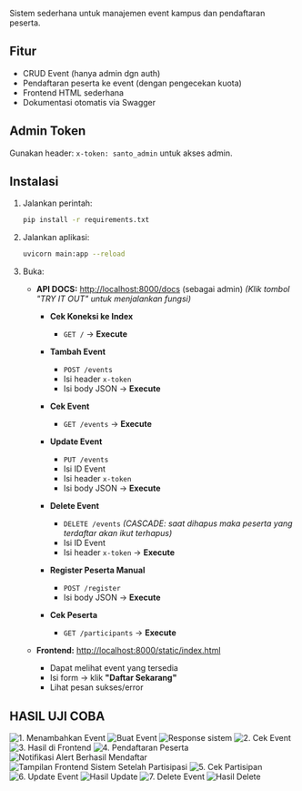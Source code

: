 Sistem sederhana untuk manajemen event kampus dan pendaftaran peserta.

## Fitur
- CRUD Event (hanya admin dgn auth)
- Pendaftaran peserta ke event (dengan pengecekan kuota)
- Frontend HTML sederhana
- Dokumentasi otomatis via Swagger

## Admin Token
Gunakan header: `x-token: santo_admin` untuk akses admin.

## Instalasi

1. Jalankan perintah:

   ```bash
   pip install -r requirements.txt
   ```

2. Jalankan aplikasi:

   ```bash
   uvicorn main:app --reload
   ```

3. Buka:

   * **API DOCS:** [http://localhost:8000/docs](http://localhost:8000/docs) (sebagai admin)
     *(Klik tombol "TRY IT OUT" untuk menjalankan fungsi)*

     * **Cek Koneksi ke Index**

       * `GET /` → **Execute**

     * **Tambah Event**

       * `POST /events`
       * Isi header `x-token`
       * Isi body JSON → **Execute**

     * **Cek Event**

       * `GET /events` → **Execute**

     * **Update Event**

       * `PUT /events`
       * Isi ID Event
       * Isi header `x-token`
       * Isi body JSON → **Execute**

     * **Delete Event**

       * `DELETE /events` *(CASCADE: saat dihapus maka peserta yang terdaftar akan ikut terhapus)*
       * Isi ID Event
       * Isi header `x-token` → **Execute**

     * **Register Peserta Manual**

       * `POST /register`
       * Isi body JSON → **Execute**

     * **Cek Peserta**

       * `GET /participants` → **Execute**

   * **Frontend:** [http://localhost:8000/static/index.html](http://localhost:8000/static/index.html)

     * Dapat melihat event yang tersedia
     * Isi form → klik **"Daftar Sekarang"**
     * Lihat pesan sukses/error

## HASIL UJI COBA
![1. Menambahkan Event](img/1.png)
![Buat Event](img/2.png)
![Response sistem](img/3.png)
![2. Cek Event](img/4.png)
![3. Hasil di Frontend](img/5.png)
![4. Pendaftaran Peserta](img/6.png)
![Notifikasi Alert Berhasil Mendaftar](img/7.png)
![Tampilan Frontend Sistem Setelah Partisipasi](img/8.png)
![5. Cek Partisipan](img/9.png)
![6. Update Event](img/10.png)
![Hasil Update](img/11.png)
![7. Delete Event](img/12.png)
![Hasil Delete](img/13.png)

